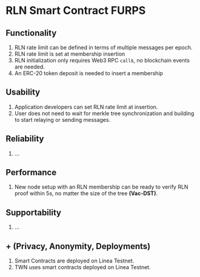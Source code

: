 # RLN Smart Contract FURPS

## Functionality

1. RLN rate limit can be defined in terms of multiple messages per epoch.
2. RLN rate limit is set at membership insertion
3. RLN initialization only requires Web3 RPC `call`s, no blockchain events are needed.
4. An ERC-20 token deposit is needed to insert a membership

## Usability

1. Application developers can set RLN rate limit at insertion.
2. User does not need to wait for merkle tree synchronization and building to start relaying
   or sending messages.

## Reliability

1. ...

## Performance

1. New node setup with an RLN membership can be ready to verify RLN proof within 5s,
   no matter the size of the tree **(Vac-DST)**.

## Supportability

1. ...

## + (Privacy, Anonymity, Deployments)

1. Smart Contracts are deployed on Linea Testnet.
2. TWN uses smart contracts deployed on Linea Testnet.

